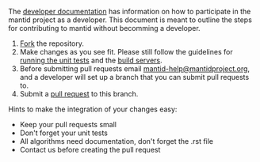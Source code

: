 The [developer documentation](http://www.mantidproject.org/Category:Development) has information on how to participate in the mantid project as a developer. This document is meant to outline the steps for contributing to mantid without becomming a developer.

 1. [Fork](https://help.github.com/articles/fork-a-repo) the repository.
 2. Make changes as you see fit. Please still follow the guidelines for [running the unit tests](http://www.mantidproject.org/Running_the_unit_tests) and the [build servers](http://www.mantidproject.org/The_automated_build_process).
 3. Before submitting pull requests email mantid-help@mantidproject.org, and a developer will set up a branch that you can submit pull requests to.
 4. Submit a [pull request](https://help.github.com/articles/using-pull-requests) to this branch.


Hints to make the integration of your changes easy:
- Keep your pull requests small
- Don't forget your unit tests
- All algorithms need documentation, don't forget the .rst file
- Contact us before creating the pull request
